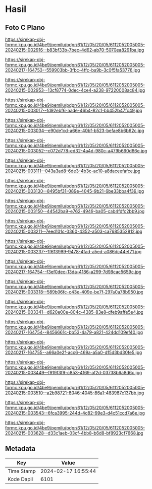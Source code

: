 # Hasil

## Foto C Plano

https://sirekap-obj-formc.kpu.go.id/4be9/pemilu/pdpr/61/12/05/20/05/6112052005005-20240215-002916--b83bf33b-7bec-4d62-ab70-5070ea8291ba.jpg

https://sirekap-obj-formc.kpu.go.id/4be9/pemilu/pdpr/61/12/05/20/05/6112052005005-20240217-164753--559903bb-3fbc-4ffc-ba9b-3c0f5fa53776.jpg

https://sirekap-obj-formc.kpu.go.id/4be9/pemilu/pdpr/61/12/05/20/05/6112052005005-20240215-002953--13cf8774-0dec-4ce4-a238-97220008ac84.jpg

https://sirekap-obj-formc.kpu.go.id/4be9/pemilu/pdpr/61/12/05/20/05/6112052005005-20240215-003017--fd92ebf6-aade-46b4-82c1-bb452b47fc49.jpg

https://sirekap-obj-formc.kpu.go.id/4be9/pemilu/pdpr/61/12/05/20/05/6112052005005-20240215-003034--e90de1cd-a66e-40bf-b523-befae8b6b62c.jpg

https://sirekap-obj-formc.kpu.go.id/4be9/pemilu/pdpr/61/12/05/20/05/6112052005005-20240215-003052--c072d778-ed32-4a4d-980c-a479b660d86e.jpg

https://sirekap-obj-formc.kpu.go.id/4be9/pemilu/pdpr/61/12/05/20/05/6112052005005-20240215-003111--043a3ad8-6de3-4b3c-ac10-a8daceefafce.jpg

https://sirekap-obj-formc.kpu.go.id/4be9/pemilu/pdpr/61/12/05/20/05/6112052005005-20240215-003130--8495bf31-089e-4045-9b21-6be33bba4f39.jpg

https://sirekap-obj-formc.kpu.go.id/4be9/pemilu/pdpr/61/12/05/20/05/6112052005005-20240215-003150--44542ba9-e762-4949-ba05-cab4fdfc2bb9.jpg

https://sirekap-obj-formc.kpu.go.id/4be9/pemilu/pdpr/61/12/05/20/05/6112052005005-20240215-003211--7eed101c-0360-4352-a503-ca7685352812.jpg

https://sirekap-obj-formc.kpu.go.id/4be9/pemilu/pdpr/61/12/05/20/05/6112052005005-20240215-003237--1f613989-9478-4fad-a5ed-a086dc44ef71.jpg

https://sirekap-obj-formc.kpu.go.id/4be9/pemilu/pdpr/61/12/05/20/05/6112052005005-20240217-164754--f3ef0dec-13da-4186-a299-7d98cac5659c.jpg

https://sirekap-obj-formc.kpu.go.id/4be9/pemilu/pdpr/61/12/05/20/05/6112052005005-20240215-003318--589b06fc-c43e-409e-be7f-297a0a78b950.jpg

https://sirekap-obj-formc.kpu.go.id/4be9/pemilu/pdpr/61/12/05/20/05/6112052005005-20240215-003341--d620e00e-804c-4385-83e8-dfeb9affe5e4.jpg

https://sirekap-obj-formc.kpu.go.id/4be9/pemilu/pdpr/61/12/05/20/05/6112052005005-20240217-164754--8456661c-bb53-4a79-a821-424dd109ef40.jpg

https://sirekap-obj-formc.kpu.go.id/4be9/pemilu/pdpr/61/12/05/20/05/6112052005005-20240217-164755--a66a0e2f-acc6-469a-a5a0-d15d3bd30fe5.jpg

https://sirekap-obj-formc.kpu.go.id/4be9/pemilu/pdpr/61/12/05/20/05/6112052005005-20240215-003449--f919f3f9-c853-4f69-af2d-03738b6a8d6c.jpg

https://sirekap-obj-formc.kpu.go.id/4be9/pemilu/pdpr/61/12/05/20/05/6112052005005-20240215-003510--a2b98721-8046-4045-86a1-483987c137bb.jpg

https://sirekap-obj-formc.kpu.go.id/4be9/pemilu/pdpr/61/12/05/20/05/6112052005005-20240215-003543--6fca3995-244d-4c82-99e3-d4c51ccd7a6e.jpg

https://sirekap-obj-formc.kpu.go.id/4be9/pemilu/pdpr/61/12/05/20/05/6112052005005-20240215-003628--d33c1aeb-03cf-4bb8-b6d8-bf8923cf7668.jpg


## Metadata

| Key        | Value               |
| ---------- | ------------------- |
| Time Stamp | 2024-02-17 16:55:44 |
| Kode Dapil | 6101                |



